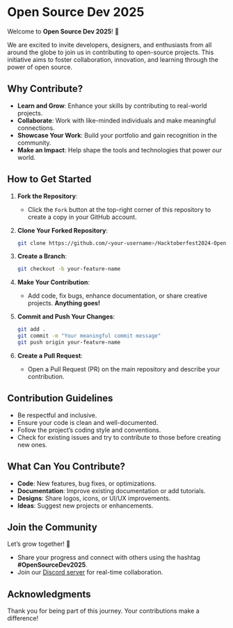 # Open Source Dev 2025

Welcome to **Open Source Dev 2025**! 🎉

We are excited to invite developers, designers, and enthusiasts from all around the globe to join us in contributing to open-source projects. This initiative aims to foster collaboration, innovation, and learning through the power of open source.

## Why Contribute?
- **Learn and Grow**: Enhance your skills by contributing to real-world projects.
- **Collaborate**: Work with like-minded individuals and make meaningful connections.
- **Showcase Your Work**: Build your portfolio and gain recognition in the community.
- **Make an Impact**: Help shape the tools and technologies that power our world.

## How to Get Started
1. **Fork the Repository**:
   - Click the `Fork` button at the top-right corner of this repository to create a copy in your GitHub account.

2. **Clone Your Forked Repository**:
   ```bash
   git clone https://github.com/<your-username>/Hacktoberfest2024-Open-source-.git
   ```

3. **Create a Branch**:
   ```bash
   git checkout -b your-feature-name
   ```

4. **Make Your Contribution**:
   - Add code, fix bugs, enhance documentation, or share creative projects. **Anything goes!**

5. **Commit and Push Your Changes**:
   ```bash
   git add .
   git commit -m "Your meaningful commit message"
   git push origin your-feature-name
   ```

6. **Create a Pull Request**:
   - Open a Pull Request (PR) on the main repository and describe your contribution.

## Contribution Guidelines
- Be respectful and inclusive.
- Ensure your code is clean and well-documented.
- Follow the project’s coding style and conventions.
- Check for existing issues and try to contribute to those before creating new ones.

## What Can You Contribute?
- **Code**: New features, bug fixes, or optimizations.
- **Documentation**: Improve existing documentation or add tutorials.
- **Designs**: Share logos, icons, or UI/UX improvements.
- **Ideas**: Suggest new projects or enhancements.

## Join the Community
Let’s grow together! 🌱
- Share your progress and connect with others using the hashtag **#OpenSourceDev2025**.
- Join our [Discord server](https://discord.gg/AXgpxjdm) for real-time collaboration.

## Acknowledgments
Thank you for being part of this journey. Your contributions make a difference!
